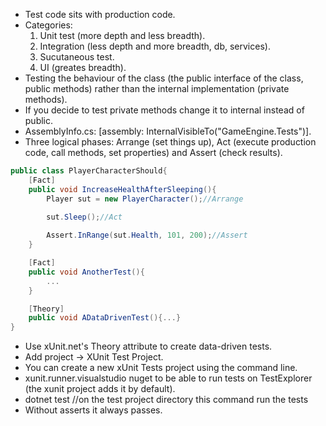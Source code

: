 * Test code sits with production code.
* Categories:
    1. Unit test (more depth and less breadth).
    2. Integration (less depth and more breadth, db, services).
    3. Sucutaneous test.
    4. UI (greates breadth).
* Testing the behaviour of the class (the public interface of the class, public methods) rather than the internal implementation (private methods).
* If you decide to test private methods change it to internal instead of public.
* AssemblyInfo.cs: [assembly: InternalVisibleTo("GameEngine.Tests")].
* Three logical phases: Arrange (set things up), Act (execute production code, call methods, set properties) and Assert (check results).
```cs
public class PlayerCharacterShould{
    [Fact]
    public void IncreaseHealthAfterSleeping(){
        Player sut = new PlayerCharacter();//Arrange

        sut.Sleep();//Act
        
        Assert.InRange(sut.Health, 101, 200);//Assert
    }

    [Fact]
    public void AnotherTest(){
        ...
    }

    [Theory]
    public void ADataDrivenTest(){...}
}
```
* Use xUnit.net's Theory attribute to create data-driven tests.
* Add project -> XUnit Test Project.
* You can create a new xUnit Tests project using the command line.
* xunit.runner.visualstudio nuget to be able to run tests on TestExplorer (the xunit project adds it by default).
* dotnet test //on the test project directory this command run the tests
* Without asserts it always passes.

